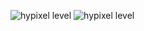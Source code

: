 ![hypixel level](https://gen.plancke.io/exp/newcclosure.png)
![hypixel level](https://gen.plancke.io/achievementPoints/newcclosure.png)
